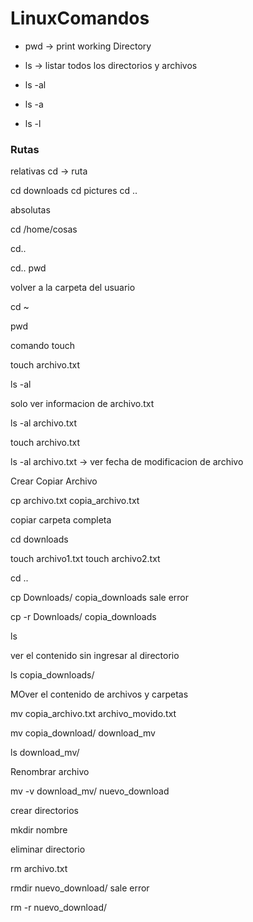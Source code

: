 # LinuxComandos

* pwd -> print working Directory 

* ls -> listar todos los directorios y archivos

* ls -al

* ls -a

* ls -l

### Rutas

relativas
cd -> ruta

cd downloads
cd pictures
cd ..

absolutas

cd /home/cosas

cd..

cd..
pwd

volver a la carpeta del usuario

cd ~

pwd

comando touch

touch archivo.txt

ls -al

solo ver informacion de archivo.txt

ls -al archivo.txt

touch archivo.txt

ls -al archivo.txt -> ver fecha de modificacion de archivo


Crear Copiar Archivo

cp archivo.txt copia_archivo.txt

copiar carpeta completa

cd downloads

touch archivo1.txt
touch archivo2.txt

cd ..

cp Downloads/ copia_downloads
sale error

cp -r Downloads/ copia_downloads

ls

ver el contenido sin ingresar al directorio

ls copia_downloads/

MOver el contenido de archivos y carpetas

mv copia_archivo.txt archivo_movido.txt

mv copia_download/ download_mv

ls download_mv/

Renombrar archivo

mv -v download_mv/ nuevo_download

crear directorios

mkdir nombre


eliminar directorio

rm archivo.txt

rmdir nuevo_download/
sale error

rm -r nuevo_download/






